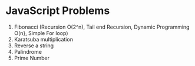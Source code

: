 # JavaScript Problems
1. Fibonacci (Recursion O(2^n), Tail end Recursion, Dynamic Programming O(n}, Simple For loop)
2. Karatsuba multiplication
3. Reverse a string
4. Palindrome
5. Prime Number



